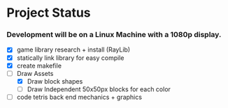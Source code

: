 # Project Status
### Development will be on a Linux Machine with a 1080p display.
- [X] game library research + install (RayLib)
- [X] statically link library for easy compile
- [X] create makefile
- [ ] Draw Assets
    - [X] Draw block shapes
    - [ ] Draw Independent 50x50px blocks for each color
- [ ] code tetris back end mechanics + graphics